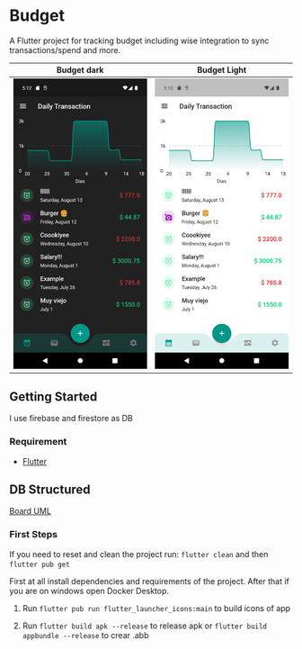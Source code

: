 # Budget

A Flutter project for tracking budget including wise integration to sync transactions/spend and more.

Budget dark             |  Budget Light
:-------------------------:|:-------------------------:
![](README/screenshot_dark.png?raw=true "Dark Theme")  |  ![](README/screenshot_light.png?raw=true "Light Theme")

## Getting Started

I use firebase and firestore as DB

### Requirement

- [Flutter](https://docs.flutter.dev/get-started/install)


## DB Structured

[Board UML](https://miro.com/app/board/uXjVOlCWOFU=/?share_link_id=604302253564)

### First Steps

If you need to reset and clean the project run: `flutter clean` and then `flutter pub get`

First at all install dependencies and requirements of the project. After that if you are on windows open Docker Desktop.

1. Run `flutter pub run flutter_launcher_icons:main` to build icons of app 

2. Run `flutter build apk --release` to release apk or `flutter build appbundle --release` to crear .abb
